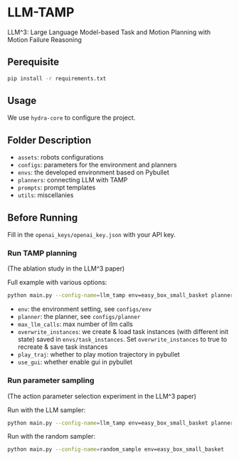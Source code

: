 # LLM-TAMP

LLM^3: Large Language Model-based Task and Motion Planning with Motion Failure Reasoning

## Perequisite

```bash
pip install -r requirements.txt
```

## Usage

We use `hydra-core` to configure the project.

## Folder Description
- `assets`: robots configurations
- `configs`: parameters for the environment and planners
- `envs`: the developed environment based on Pybullet
- `planners`: connecting LLM with TAMP
- `prompts`: prompt templates
- `utils`: miscellanies

## Before Running

Fill in the `openai_keys/openai_key.json` with your API key.

### Run TAMP planning
(The ablation study in the LLM^3 paper)

Full example with various options:

```bash
python main.py --config-name=llm_tamp env=easy_box_small_basket planner=llm_backtrack max_llm_calls=10 overwrite_instances=true play_traj=true use_gui=true
```

- `env`: the environment setting, see `configs/env`
- `planner`: the planner, see `configs/planner`
- `max_llm_calls`: max number of llm calls
- `overwrite_instances`: we create & load task instances (with different init state) saved in `envs/task_instances`. Set `overwrite_instances` to true to recreate & save task instances
- `play_traj`: whether to play motion trajectory in pybullet
- `use_gui`: whether enable gui in pybullet

### Run parameter sampling
(The action parameter selection experiment in the LLM^3 paper)

Run with the LLM sampler:

```bash
python main.py --config-name=llm_tamp env=easy_box_small_basket planner=llm_sample_params max_llm_calls=10 play_traj=true use_gui=true
```

Run with the random sampler:

```bash
python main.py --config-name=random_sample env=easy_box_small_basket
```